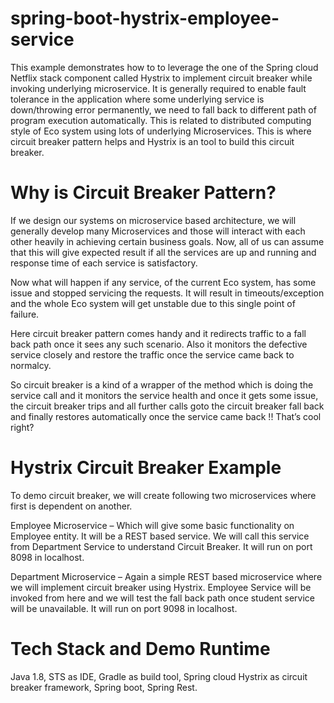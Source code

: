 # spring-boot-hystrix-employee-service
This example demonstrates how to to leverage the one of the Spring cloud Netflix stack component called Hystrix to implement circuit breaker while invoking underlying microservice. It is generally required to enable fault tolerance in the application where some underlying service is down/throwing error permanently, we need to fall back to different path of program execution automatically. This is related to distributed computing style of Eco system using lots of underlying Microservices. This is where circuit breaker pattern helps and Hystrix is an tool to build this circuit breaker.

# Why is Circuit Breaker Pattern?
If we design our systems on microservice based architecture, we will generally develop many Microservices and those will interact with each other heavily in achieving certain business goals. Now, all of us can assume that this will give expected result if all the services are up and running and response time of each service is satisfactory.

Now what will happen if any service, of the current Eco system, has some issue and stopped servicing the requests. It will result in timeouts/exception and the whole Eco system will get unstable due to this single point of failure.

Here circuit breaker pattern comes handy and it redirects traffic to a fall back path once it sees any such scenario. Also it monitors the defective service closely and restore the traffic once the service came back to normalcy.

So circuit breaker is a kind of a wrapper of the method which is doing the service call and it monitors the service health and once it gets some issue, the circuit breaker trips and all further calls goto the circuit breaker fall back and finally restores automatically once the service came back !! That’s cool right?

# Hystrix Circuit Breaker Example
To demo circuit breaker, we will create following two microservices where first is dependent on another.

Employee Microservice – Which will give some basic functionality on Employee entity. It will be a REST based service. We will call this service from Department Service to understand Circuit Breaker. It will run on port 8098 in localhost.

Department Microservice – Again a simple REST based microservice where we will implement circuit breaker using Hystrix. Employee Service will be invoked from here and we will test the fall back path once student service will be unavailable. It will run on port 9098 in localhost.

# Tech Stack and Demo Runtime
Java 1.8,
STS as IDE,
Gradle as build tool,
Spring cloud Hystrix as circuit breaker framework,
Spring boot,
Spring Rest.
